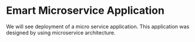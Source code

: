 # Emart Microservice Application
We will see deployment of a micro service application. This application was designed by using microservice architecture.
